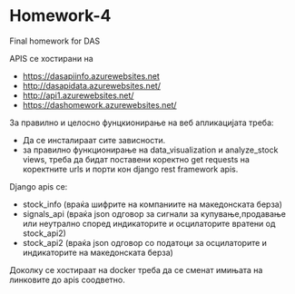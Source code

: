 # Homework-4
Final homework for DAS 

APIS се хостирани на
 - https://dasapiinfo.azurewebsites.net
 - http://dasapidata.azurewebsites.net/
 - http://api1.azurewebsites.net/
 - https://dashomework.azurewebsites.net/

За правилно и целосно фунцкионирање на веб апликацијата треба:
- Да се инсталираат сите зависности. 
- за правилно функционирање на data_visualization и analyze_stock views, треба да бидат поставени коректно get requests на коректните urls и порти кон django rest framework apis.

Django apis се:
-  stock_info (враќа шифрите на компаниите на македонската берза)
-  signals_api (враќа json одговор за сигнали за купување,продавање или неутрално според индикаторите и осцилаторите вратени од stock_api2)
-  stock_api2 (враќа json одговор со податоци за осцилаторите и индикаторите на македонската берза)
  
Доколку се хостираат на docker треба да се сменат имињата на линковите до apis соодветно.
